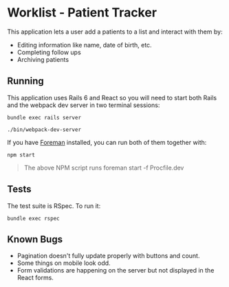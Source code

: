 # Worklist - Patient Tracker

This application lets a user add a patients to a list and interact with them by:

* Editing information like name, date of birth, etc.
* Completing follow ups
* Archiving patients

## Running

This application uses Rails 6 and React so you will need to start both Rails and the webpack dev server in two terminal sessions:

```
bundle exec rails server
```

```
./bin/webpack-dev-server
```

If you have [Foreman](https://github.com/ddollar/foreman) installed, you can run both of them together with:

```
npm start
```

> The above NPM script runs foreman start -f Procfile.dev

## Tests

The test suite is RSpec. To run it:

```
bundle exec rspec
```

## Known Bugs

* Pagination doesn't fully update properly with buttons and count.
* Some things on mobile look odd.
* Form validations are happening on the server but not displayed in the React forms.
